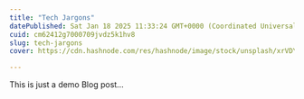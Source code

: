 ```yaml
---
title: "Tech Jargons"
datePublished: Sat Jan 18 2025 11:33:24 GMT+0000 (Coordinated Universal Time)
cuid: cm62412g7000709jvdz5k1hv8
slug: tech-jargons
cover: https://cdn.hashnode.com/res/hashnode/image/stock/unsplash/xrVDYZRGdw4/upload/bb8ba167abbdf641ffbfac05bbde4347.jpeg

---
```


This is just a demo Blog post…
